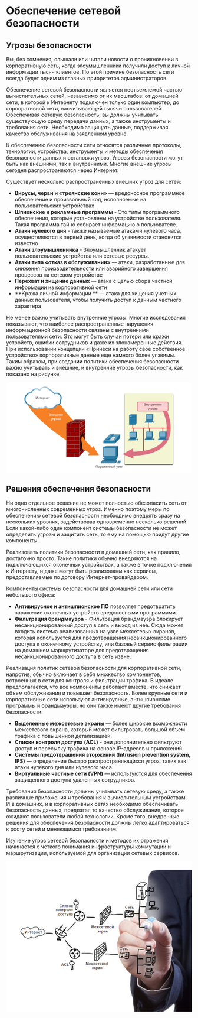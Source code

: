 <!-- verified: agorbachev 21.04.2022 -->

# Обеспечение сетевой безопасности

<!-- 1.8.1 -->
## Угрозы безопасности

Вы, без сомнения, слышали или читали новости о проникновении в корпоративную сеть, когда злоумышленники получили доступ к личной информации тысяч клиентов. По этой причине безопасность сети всегда будет одним из главных приоритетов администраторов.

Обеспечение сетевой безопасности является неотъемлемой частью вычислительных сетей, независимо от их масштабов: от домашней сети, в которой к Интернету подключен только один компьютер, до корпоративной сети, насчитывающей тысячи пользователей. Обеспечивая сетевую безопасность, вы должны учитывать существующую среду передачи данных, а также инструменты и требования сети. Необходимо защищать данные, поддерживая качество обслуживания на заявленном уровне.

К обеспечению безопасности сети относятся различные протоколы, технологии, устройства, инструменты и методы обеспечения безопасности данных и остановки угроз. Угрозы безопасности могут быть как внешними, так и внутренними. Многие внешние угрозы сегодня распространяются через Интернет.

Существует несколько распространенных внешних угроз для сетей:

* **Вирусы, черви и «троянские кони»**  — вредоносное программное обеспечение и произвольный код, исполняемые на пользовательских устройствах
* **Шпионские и рекламные программы**  - Это типы программного обеспечения, которые установлены на устройстве пользователя. Такая программа тайно собирает информацию о пользователе.
* **Атаки нулевого дня** - также называемые атаками нулевого часа, осуществляются в первый день, когда об уязвимости становится известно
* **Атаки злоумышленника** - Злоумышленник атакует пользовательские устройства или сетевые ресурсы.
* **Атаки типа «отказ в обслуживании»**  — атаки, разработанные для снижения производительности или аварийного завершения процессов на сетевом устройстве
* **Перехват и хищение данных**  — атака с целью сбора частной информации из корпоративной сети
* **Кража личной информации ** — атака для хищения учетных данных пользователя, чтобы получить доступ к данным частного характера

Не менее важно учитывать внутренние угрозы. Многие исследования показывают, что наиболее распространенные нарушения информационной безопасности связаны с внутренними пользователями сети. Это могут быть случаи потери или кражи устройств, ошибки сотрудников и даже их злонамеренные действия. При использовании концепции «Принеси на работу свое собственное устройство» корпоративные данные еще намного более уязвимы. Таким образом, при создании политики обеспечения безопасности важно учитывать и внешние, и внутренние угрозы безопасности, как показано на рисунке.

![](./assets/1.8.1.png)
<!-- /courses/itn-dl/aeec9260-34fa-11eb-ad9a-f74babed41a6/af1e77d2-34fa-11eb-ad9a-f74babed41a6/assets/2d988780-1c25-11ea-81a0-ffc2c49b96bc.svg -->

<!--
две стрелки, ведущие к компрометирующему хосту; одна из них поступает из облака Интернета через брандмауэр, другая исходит из внутренней угрозы внутри сети
-->

<!-- 1.8.2 -->
## Решения обеспечения безопасности

Ни одно отдельное решение не может полностью обезопасить сеть от многочисленных современных угроз. Именно поэтому меры по обеспечению сетевой безопасности необходимо внедрять сразу на нескольких уровнях, задействовав одновременно несколько решений. Если какой-либо один компонент системы безопасности не может определить угрозы и защитить сеть, то ему на помощью придут другие компоненты.

Реализовать политики безопасности в домашней сети, как правило, достаточно просто. Такие политики обычно внедряются на подключающихся оконечных устройствах, а также в точке подключения к Интернету, и даже могут быть реализованы как сервисы, предоставляемые по договору Интернет-провайдером.

Компоненты системы безопасности для домашней сети или сети небольшого офиса:

* **Антивирусное и антишпионское ПО**  позволяет предотвратить заражение оконечных устройств вредоносными программами.
* **Фильтрация брандмауэра** - Фильтрация брандмауэра блокирует несанкционированный доступ в сеть и выход из нее. Сюда может входить система реализованных на узле межсетевых экранов, которая используется для предотвращения несанкционированного доступа к оконечному устройству, или базовый сервис фильтрации на домашнем маршрутизаторе для предотвращения несанкционированного доступа в сеть извне.

Реализация политик сетевой безопасности для корпоративной сети, напротив, обычно включает в себя множество компонентов, встроенных в сети для контроля и фильтрации трафика. В идеале предполагается, что все компоненты работают вместе, что снижает объем обслуживания и повышает безопасность. Более крупные сети и корпоративные сети используют антивирусные, антишпионские программы и брандмауэры, но они также имеют другие требования безопасности:

* **Выделенные межсетевые экраны**  — более широкие возможности межсетевого экрана, который может фильтровать большой объем трафика с повышенной детализацией.
* **Списки контроля доступа (ACL)**  - они дополнительно фильтруют доступ и пересылку трафика на основе IP-адресов и приложений.
* **Системы предотвращения вторжений (Intrusion prevention system, IPS)**  — определение быстро распространяющихся угроз, таких как атаки нулевого дня или нулевого часа.
* **Виртуальные частные сети (VPN)**  — используются для обеспечения защищенного доступа удаленных сотрудников.

Требования безопасности должны учитывать сетевую среду, а также различные приложения и требования к вычислительным устройствам. И в домашних, и в корпоративных сетях необходимо обеспечивать безопасность данных, предлагая то качество обслуживания, которое ожидают пользователи любой технологии. Кроме того, внедренные решения для обеспечения безопасности должны легко адаптироваться к росту сетей и меняющимся требованиям.

Изучение угроз сетевой безопасности и методов их отражения начинается с четкого понимания инфраструктуры коммутации и маршрутизации, используемой для организации сетевых сервисов.

![](./assets/1.8.2.png)
<!-- /courses/itn-dl/aeec9260-34fa-11eb-ad9a-f74babed41a6/af1e77d2-34fa-11eb-ad9a-f74babed41a6/assets/2d98ae94-1c25-11ea-81a0-ffc2c49b96bc.svg -->

<!--

-->

<!-- 1.8.3 -->
<!-- quiz -->

